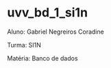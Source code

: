 # uvv_bd_1_si1n
<p>Aluno: Gabriel Negreiros Coradine</p>
<p>Turma: SI1N</p>
<p>Matéria: Banco de dados</p>
